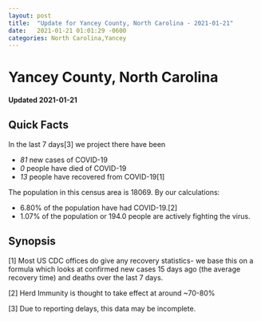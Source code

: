 ```yaml
---
layout: post
title:  "Update for Yancey County, North Carolina - 2021-01-21"
date:   2021-01-21 01:01:29 -0600
categories: North Carolina,Yancey
---
```


# Yancey County, North Carolina
#### Updated 2021-01-21

## Quick Facts

In the last 7 days[3] we project there have been
- *81* new cases of COVID-19
- *0* people have died of COVID-19
- *13* people have recovered from COVID-19[1]

The population in this census area is 18069. By our calculations:
- 6.80% of the population have had COVID-19.[2]
- 1.07% of the population or 194.0 people are actively fighting the virus.

## Synopsis




[1] Most US CDC offices do give any recovery statistics- we base this on a formula which looks at confirmed new cases
15 days ago (the average recovery time) and deaths over the last 7 days.

[2] Herd Immunity is thought to take effect at around ~70-80%

[3] Due to reporting delays, this data may be incomplete.
 
    